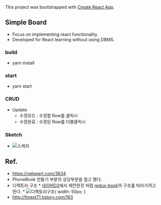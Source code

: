 This project was bootstrapped with [Create React App](https://github.com/facebook/create-react-app).

## Simple Board
* Focus on implementing react functionality.
* Developed for React learning without using DBMS.

### build
* yarn install

### start
* yarn start

### CRUD
* Update
  * 수정모드 : 수정할 Row를 클릭시
  * 수정완료 : 수정된 Row를 더블클릭시

### Sketch
* ![스케치](https://i.ibb.co/vhbdFf9/Board-Sketch.jpg=100x)

## Ref.
* https://velopert.com/3634
 * PhoneBook 만들기 부분의 상당부분을 참고 했다.
 * 디렉토리 구조
        * [네이버D2](https://d2.naver.com/helloworld/1848131)에서 제안한것 처럼 [redux-book](https://redux.js.org/advanced/example-reddit-api)의 구조를 따라가려고 한다.
        * ![디렉토리구조](https://i.ibb.co/cQJwkVC/2018-12-15-12-11-25.png){ width: 50px; }
* http://forest71.tistory.com/183
